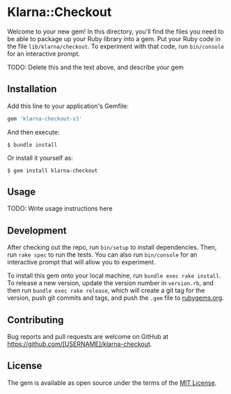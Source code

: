 # Klarna::Checkout

Welcome to your new gem! In this directory, you'll find the files you need to be able to package up your Ruby library into a gem. Put your Ruby code in the file `lib/klarna/checkout`. To experiment with that code, run `bin/console` for an interactive prompt.

TODO: Delete this and the text above, and describe your gem

## Installation

Add this line to your application's Gemfile:

```ruby
gem 'klarna-checkout-v3'
```

And then execute:

    $ bundle install

Or install it yourself as:

    $ gem install klarna-checkout

## Usage

TODO: Write usage instructions here

## Development

After checking out the repo, run `bin/setup` to install dependencies. Then, run `rake spec` to run the tests. You can also run `bin/console` for an interactive prompt that will allow you to experiment.

To install this gem onto your local machine, run `bundle exec rake install`. To release a new version, update the version number in `version.rb`, and then run `bundle exec rake release`, which will create a git tag for the version, push git commits and tags, and push the `.gem` file to [rubygems.org](https://rubygems.org).

## Contributing

Bug reports and pull requests are welcome on GitHub at https://github.com/[USERNAME]/klarna-checkout.


## License

The gem is available as open source under the terms of the [MIT License](https://opensource.org/licenses/MIT).
